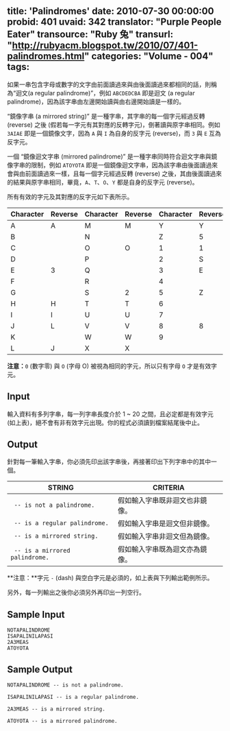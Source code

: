 title: 'Palindromes'
date: 2010-07-30 00:00:00
probid: 401
uvaid: 342
translator: "Purple People Eater"
transource: "Ruby 兔"
transurl: "http://rubyacm.blogspot.tw/2010/07/401-palindromes.html"
categories: "Volume - 004"
tags:
---

如果一串包含字母或數字的文字由前面讀過來與由後面讀過來都相同的話，則稱為“迴文(a regular palindrome)”，例如 `ABCDEDCBA` 即是迴文 (a regular palindrome)，因為該字串由左邊開始讀與由右邊開始讀是一樣的。

“鏡像字串 (a mirrored string)” 是一種字串，其字串的每一個字元經過反轉 (reverse) 之後 (假若每一字元有其對應的反轉字元)，倒著讀與原字串相同。例如 `3AIAE` 即是一個鏡像文字，因為 `A` 與 `I` 為自身的反字元 (reverse)，而 `3` 與 `E` 互為反字元。

一個 “鏡像迴文字串 (mirrored palindrome)” 是一種字串同時符合迴文字串與鏡像字串的限制，例如 `ATOYOTA` 即是一個鏡像迴文字串，因為該字串由後面讀過來會與由前面讀過來一樣，且每一個字元經過反轉 (reverse) 之後，其由後面讀過來的結果與原字串相同，畢竟，`A`、`T`、`O`、`Y` 都是自身的反字元 (reverse)。

所有有效的字元及其對應的反字元如下表所示。

| Character | Reverse | Character | Reverse | Character | Reverse |
|-----------|---------|-----------|---------|-----------|---------|
| A         | A       | M         | M       | Y         | Y       |
| B         |         | N         |         | Z         | 5       |
| C         |         | O         | O       | 1         | 1       |
| D         |         | P         |         | 2         | S       |
| E         | 3       | Q         |         | 3         | E       |
| F         |         | R         |         | 4         |         |
| G         |         | S         | 2       | 5         | Z       |
| H         | H       | T         | T       | 6         |         |
| I         | I       | U         | U       | 7         |         |
| J         | L       | V         | V       | 8         | 8       |
| K         |         | W         | W       | 9         |         |
| L         | J       | X         | X       |           |         |

**注意：**`0` (數字零) 與 `O` (字母 O) 被視為相同的字元，所以只有字母 `O` 才是有效字元。

## Input ##

輸入資料有多列字串，每一列字串長度介於 1 \~ 20 之間，且必定都是有效字元 (如上表)，絕不會有非有效字元出現。你的程式必須讀到檔案結尾後中止。

## Output ##

針對每一筆輸入字串，你必須先印出該字串後，再接著印出下列字串中的其中一個。

|            STRING              |           CRITERIA            |
|--------------------------------|-------------------------------|
|` -- is not a palindrome.`      | 假如輸入字串既非迴文也非鏡像。|
|` -- is a regular palindrome.`  | 假如輸入字串是迴文但非鏡像。  |
|` -- is a mirrored string.`     | 假如輸入字串非迴文但為鏡像。  |
|` -- is a mirrored palindrome.` | 假如輸入字串既為迴文亦為鏡像。|

**注意：**字元 `-` (dash) 與空白字元是必須的，如上表與下列輸出範例所示。

另外，每一列輸出之後你必須另外再印出一列空行。

## Sample Input ##

	NOTAPALINDROME
	ISAPALINILAPASI
	2A3MEAS
	ATOYOTA

## Sample Output ##

	NOTAPALINDROME -- is not a palindrome.
	 
	ISAPALINILAPASI -- is a regular palindrome.
	 
	2A3MEAS -- is a mirrored string.
	 
	ATOYOTA -- is a mirrored palindrome.
	　
